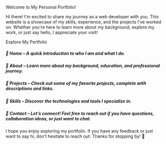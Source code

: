 Welcome to My Personal Portfolio!

Hi there! I'm excited to share my journey as a web developer with you. This website is a showcase of my skills, experience, and the projects I've worked on. Whether you're here to learn more about my background, explore my work, or just say hello, I appreciate your visit!

Explore My Portfolio
##### 🔹 Home – A quick introduction to who I am and what I do.
##### 🔹 About – Learn more about my background, education, and professional journey.
##### 🔹 Projects – Check out some of my favorite projects, complete with descriptions and links.
##### 🔹 Skills – Discover the technologies and tools I specialize in.
##### 🔹 Contact – Let’s connect! Feel free to reach out if you have questions, collaboration ideas, or just want to chat.

I hope you enjoy exploring my portfolio. If you have any feedback or just want to say hi, don’t hesitate to reach out. Thanks for stopping by! 🚀

